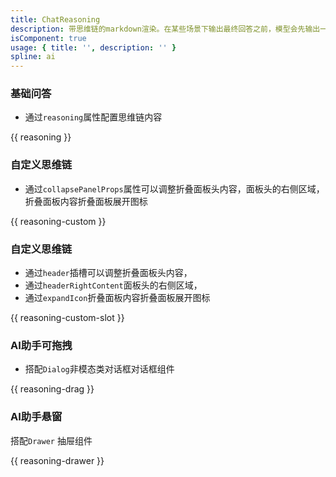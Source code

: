 ```yaml
---
title: ChatReasoning
description: 带思维链的markdown渲染。在某些场景下输出最终回答之前，模型会先输出一段思维链内容，以提升最终答案的准确性。
isComponent: true
usage: { title: '', description: '' }
spline: ai
---
```


### 基础问答

- 通过`reasoning`属性配置思维链内容

{{ reasoning }}

### 自定义思维链

- 通过`collapsePanelProps`属性可以调整折叠面板头内容，面板头的右侧区域，折叠面板内容折叠面板展开图标

{{ reasoning-custom }}

### 自定义思维链

- 通过`header`插槽可以调整折叠面板头内容，
- 通过`headerRightContent`面板头的右侧区域，
- 通过`expandIcon`折叠面板内容折叠面板展开图标

{{ reasoning-custom-slot }}

### AI助手可拖拽

- 搭配`Dialog`非模态类对话框对话框组件

{{ reasoning-drag }}

### AI助手悬窗

搭配`Drawer` 抽屉组件

{{ reasoning-drawer }}

